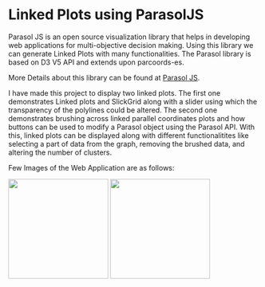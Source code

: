 # Linked Plots using ParasolJS

Parasol JS is an open source visualization library that helps in developing web applications for multi-objective decision making. Using this library we can generate Linked Plots with many functionalities. The Parasol library is based on D3 V5 API and extends upon parcoords-es.

More Details about this library can be found at [Parasol JS](https://github.com/ParasolJS/parasol-es).

I have made this project to display two linked plots. The first one demonstrates Linked plots and SlickGrid along with a slider using which the transparency of the polylines could be altered. The second one demonstrates brushing across linked parallel coordinates plots and how buttons can be used to modify a Parasol object using the Parasol API. With this, linked plots can be displayed along with different functionalitites like selecting a part of data from the graph, removing the brushed data, and altering the number of clusters.

Few Images of the Web Application are as follows:

<img src="https://github.com/deepkchoudhary/linked-plots-using-parasolJS/blob/main/Linked%20Plots%20-%201.png" width="200">

<img src="https://github.com/deepkchoudhary/linked-plots-using-parasolJS/blob/main/Linked%20Plots%20-%202.png.JPG" width="200">
